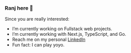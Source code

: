 ### Ranj here 👋

Since you are really interested:

- I’m currently working on Fullstack web projects.
- I’m currently working with Next.js, TypeScript, and Go.
- Reach me on my personal [LinkedIn](https://www.linkedin.com/in/ranj-jalal-8aa39b215/)
- Fun fact: I can play yoyo.
